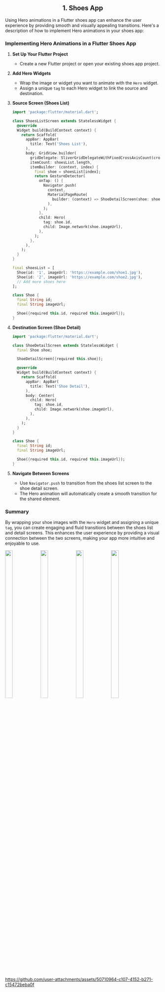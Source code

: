 
<h2 align = "center"> 1. Shoes App </h2>

Using Hero animations in a Flutter shoes app can enhance the user experience by providing smooth and visually appealing transitions. Here's a description of how to implement Hero animations in your shoes app:

### Implementing Hero Animations in a Flutter Shoes App

1. **Set Up Your Flutter Project**
   - Create a new Flutter project or open your existing shoes app project.

2. **Add Hero Widgets**
   - Wrap the image or widget you want to animate with the `Hero` widget.
   - Assign a unique `tag` to each Hero widget to link the source and destination.

3. **Source Screen (Shoes List)**
   ```dart
   import 'package:flutter/material.dart';

   class ShoesListScreen extends StatelessWidget {
     @override
     Widget build(BuildContext context) {
       return Scaffold(
         appBar: AppBar(
           title: Text('Shoes List'),
         ),
         body: GridView.builder(
           gridDelegate: SliverGridDelegateWithFixedCrossAxisCount(crossAxisCount: 2),
           itemCount: shoesList.length,
           itemBuilder: (context, index) {
             final shoe = shoesList[index];
             return GestureDetector(
               onTap: () {
                 Navigator.push(
                   context,
                   MaterialPageRoute(
                     builder: (context) => ShoeDetailScreen(shoe: shoe),
                   ),
                 );
               },
               child: Hero(
                 tag: shoe.id,
                 child: Image.network(shoe.imageUrl),
               ),
             );
           },
         ),
       );
     }
   }

   final shoesList = [
     Shoe(id: '1', imageUrl: 'https://example.com/shoe1.jpg'),
     Shoe(id: '2', imageUrl: 'https://example.com/shoe2.jpg'),
     // Add more shoes here
   ];

   class Shoe {
     final String id;
     final String imageUrl;

     Shoe({required this.id, required this.imageUrl});
   }
   ```

4. **Destination Screen (Shoe Detail)**
   ```dart
   import 'package:flutter/material.dart';

   class ShoeDetailScreen extends StatelessWidget {
     final Shoe shoe;

     ShoeDetailScreen({required this.shoe});

     @override
     Widget build(BuildContext context) {
       return Scaffold(
         appBar: AppBar(
           title: Text('Shoe Detail'),
         ),
         body: Center(
           child: Hero(
             tag: shoe.id,
             child: Image.network(shoe.imageUrl),
           ),
         ),
       );
     }
   }

   class Shoe {
     final String id;
     final String imageUrl;

     Shoe({required this.id, required this.imageUrl});
   }
   ```

5. **Navigate Between Screens**
   - Use `Navigator.push` to transition from the shoes list screen to the shoe detail screen.
   - The Hero animation will automatically create a smooth transition for the shared element.

### Summary

By wrapping your shoe images with the `Hero` widget and assigning a unique `tag`, you can create engaging and fluid transitions between the shoes list and detail screens. This enhances the user experience by providing a visual connection between the two screens, making your app more intuitive and enjoyable to use.





<img src = "https://github.com/user-attachments/assets/95628a7d-f2d2-4f39-918e-b93a92028d30" width=22% height=35%>
<img src = "https://github.com/user-attachments/assets/3737128f-30d7-4f31-a53e-c072b4843449" width=22% height=35%>
<img src = "https://github.com/user-attachments/assets/b783f2f1-2f91-423d-a4b7-c9f6f21510e4" width=22% height=35%>
<img src = "https://github.com/user-attachments/assets/44bbabb7-cc69-4220-ab73-cb15940bc709" width=22% height=35%>




https://github.com/user-attachments/assets/50710964-c107-4152-b271-c15472beba0f






